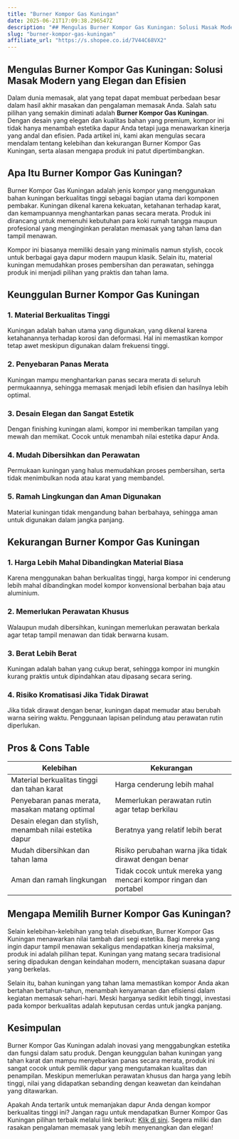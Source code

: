 ```yaml
---
title: "Burner Kompor Gas Kuningan"
date: 2025-06-21T17:09:38.296547Z
description: "## Mengulas Burner Kompor Gas Kuningan: Solusi Masak Modern yang Elegan dan Efisien..."
slug: "burner-kompor-gas-kuningan"
affiliate_url: "https://s.shopee.co.id/7V44C68VX2"
---
```

## Mengulas Burner Kompor Gas Kuningan: Solusi Masak Modern yang Elegan dan Efisien

Dalam dunia memasak, alat yang tepat dapat membuat perbedaan besar dalam hasil akhir masakan dan pengalaman memasak Anda. Salah satu pilihan yang semakin diminati adalah **Burner Kompor Gas Kuningan**. Dengan desain yang elegan dan kualitas bahan yang premium, kompor ini tidak hanya menambah estetika dapur Anda tetapi juga menawarkan kinerja yang andal dan efisien. Pada artikel ini, kami akan mengulas secara mendalam tentang kelebihan dan kekurangan Burner Kompor Gas Kuningan, serta alasan mengapa produk ini patut dipertimbangkan.

## Apa Itu Burner Kompor Gas Kuningan?

Burner Kompor Gas Kuningan adalah jenis kompor yang menggunakan bahan kuningan berkualitas tinggi sebagai bagian utama dari komponen pembakar. Kuningan dikenal karena kekuatan, ketahanan terhadap karat, dan kemampuannya menghantarkan panas secara merata. Produk ini dirancang untuk memenuhi kebutuhan para koki rumah tangga maupun profesional yang menginginkan peralatan memasak yang tahan lama dan tampil menawan.

Kompor ini biasanya memiliki desain yang minimalis namun stylish, cocok untuk berbagai gaya dapur modern maupun klasik. Selain itu, material kuningan memudahkan proses pembersihan dan perawatan, sehingga produk ini menjadi pilihan yang praktis dan tahan lama.

## Keunggulan Burner Kompor Gas Kuningan

### 1. Material Berkualitas Tinggi
Kuningan adalah bahan utama yang digunakan, yang dikenal karena ketahanannya terhadap korosi dan deformasi. Hal ini memastikan kompor tetap awet meskipun digunakan dalam frekuensi tinggi.

### 2. Penyebaran Panas Merata
Kuningan mampu menghantarkan panas secara merata di seluruh permukaannya, sehingga memasak menjadi lebih efisien dan hasilnya lebih optimal.

### 3. Desain Elegan dan Sangat Estetik
Dengan finishing kuningan alami, kompor ini memberikan tampilan yang mewah dan memikat. Cocok untuk menambah nilai estetika dapur Anda.

### 4. Mudah Dibersihkan dan Perawatan
Permukaan kuningan yang halus memudahkan proses pembersihan, serta tidak menimbulkan noda atau karat yang membandel.

### 5. Ramah Lingkungan dan Aman Digunakan
Material kuningan tidak mengandung bahan berbahaya, sehingga aman untuk digunakan dalam jangka panjang.

## Kekurangan Burner Kompor Gas Kuningan

### 1. Harga Lebih Mahal Dibandingkan Material Biasa
Karena menggunakan bahan berkualitas tinggi, harga kompor ini cenderung lebih mahal dibandingkan model kompor konvensional berbahan baja atau aluminium.

### 2. Memerlukan Perawatan Khusus
Walaupun mudah dibersihkan, kuningan memerlukan perawatan berkala agar tetap tampil menawan dan tidak berwarna kusam.

### 3. Berat Lebih Berat
Kuningan adalah bahan yang cukup berat, sehingga kompor ini mungkin kurang praktis untuk dipindahkan atau dipasang secara sering.

### 4. Risiko Kromatisasi Jika Tidak Dirawat
Jika tidak dirawat dengan benar, kuningan dapat memudar atau berubah warna seiring waktu. Penggunaan lapisan pelindung atau perawatan rutin diperlukan.

## Pros & Cons Table

| Kelebihan | Kekurangan |
|--------------|--------------|
| Material berkualitas tinggi dan tahan karat | Harga cenderung lebih mahal |
| Penyebaran panas merata, masakan matang optimal | Memerlukan perawatan rutin agar tetap berkilau |
| Desain elegan dan stylish, menambah nilai estetika dapur | Beratnya yang relatif lebih berat |
| Mudah dibersihkan dan tahan lama | Risiko perubahan warna jika tidak dirawat dengan benar |
| Aman dan ramah lingkungan | Tidak cocok untuk mereka yang mencari kompor ringan dan portabel |

## Mengapa Memilih Burner Kompor Gas Kuningan?

Selain kelebihan-kelebihan yang telah disebutkan, Burner Kompor Gas Kuningan menawarkan nilai tambah dari segi estetika. Bagi mereka yang ingin dapur tampil menawan sekaligus mendapatkan kinerja maksimal, produk ini adalah pilihan tepat. Kuningan yang matang secara tradisional sering dipadukan dengan keindahan modern, menciptakan suasana dapur yang berkelas.

Selain itu, bahan kuningan yang tahan lama memastikan kompor Anda akan bertahan bertahun-tahun, menambah kenyamanan dan efisiensi dalam kegiatan memasak sehari-hari. Meski harganya sedikit lebih tinggi, investasi pada kompor berkualitas adalah keputusan cerdas untuk jangka panjang.

## Kesimpulan

Burner Kompor Gas Kuningan adalah inovasi yang menggabungkan estetika dan fungsi dalam satu produk. Dengan keunggulan bahan kuningan yang tahan karat dan mampu menyebarkan panas secara merata, produk ini sangat cocok untuk pemilik dapur yang mengutamakan kualitas dan penampilan. Meskipun memerlukan perawatan khusus dan harga yang lebih tinggi, nilai yang didapatkan sebanding dengan keawetan dan keindahan yang ditawarkan.

Apakah Anda tertarik untuk memanjakan dapur Anda dengan kompor berkualitas tinggi ini? Jangan ragu untuk mendapatkan Burner Kompor Gas Kuningan pilihan terbaik melalui link berikut: [Klik di sini](https://s.shopee.co.id/7V44C68VX2). Segera miliki dan rasakan pengalaman memasak yang lebih menyenangkan dan elegan!